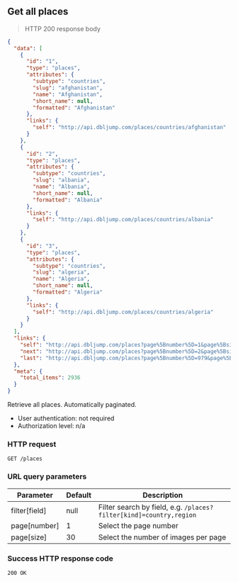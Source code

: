 ## <a name="places_index"></a>Get all places

> HTTP 200 response body

```JSON
{
  "data": [
    {
      "id": "1",
      "type": "places",
      "attributes": {
        "subtype": "countries",
        "slug": "afghanistan",
        "name": "Afghanistan",
        "short_name": null,
        "formatted": "Afghanistan"
      },
      "links": {
        "self": "http://api.dbljump.com/places/countries/afghanistan"
      }
    },
    {
      "id": "2",
      "type": "places",
      "attributes": {
        "subtype": "countries",
        "slug": "albania",
        "name": "Albania",
        "short_name": null,
        "formatted": "Albania"
      },
      "links": {
        "self": "http://api.dbljump.com/places/countries/albania"
      }
    },
    {
      "id": "3",
      "type": "places",
      "attributes": {
        "subtype": "countries",
        "slug": "algeria",
        "name": "Algeria",
        "short_name": null,
        "formatted": "Algeria"
      },
      "links": {
        "self": "http://api.dbljump.com/places/countries/algeria"
      }
    }
  ],
  "links": {
    "self": "http://api.dbljump.com/places?page%5Bnumber%5D=1&page%5Bsize%5D=3",
    "next": "http://api.dbljump.com/places?page%5Bnumber%5D=2&page%5Bsize%5D=3",
    "last": "http://api.dbljump.com/places?page%5Bnumber%5D=979&page%5Bsize%5D=3"
  },
  "meta": {
    "total_items": 2936
  }
}
```

Retrieve all places. Automatically paginated.

* User authentication: not required
* Authorization level: n/a

### HTTP request

`GET /places`

### URL query parameters

Parameter | Default | Description
--------- | ------- | -----------
filter[field] | null | Filter search by field, e.g. `/places?filter[kind]=country,region`
page[number] | 1 | Select the page number
page[size] | 30 | Select the number of images per page

### Success HTTP response code

`200 OK`
